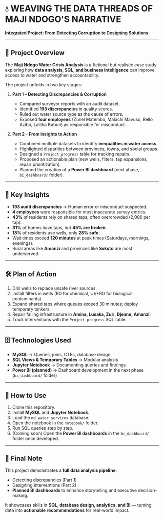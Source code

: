 # 💧 WEAVING THE DATA THREADS OF MAJI NDOGO'S NARRATIVE  
**Integrated Project: From Detecting Corruption to Designing Solutions**

---

## 📌 Project Overview  
The **Maji Ndogo Water Crisis Analysis** is a fictional but realistic case study exploring how **data analysis, SQL, and business intelligence** can improve access to water and strengthen accountability.  

The project unfolds in two key stages:  

1. **Part 1 – Detecting Discrepancies & Corruption**  
   - Compared surveyor reports with an audit dataset.  
   - Identified **193 discrepancies** in quality scores.  
   - Ruled out water source type as the cause of errors.  
   - Exposed **four employees** (Zuriel Matembo, Malachi Mavuso, Bello Azibo, Lalitha Kaburi) as responsible for misconduct.  

2. **Part 2 – From Insights to Action**  
   - Combined multiple datasets to identify **inequalities in water access**.  
   - Highlighted disparities between provinces, towns, and social groups.  
   - Designed a `Project_progress` table for tracking repairs.  
   - Proposed an actionable plan (new wells, filters, tap expansions, repair prioritization).  
   - Planned the creation of a **Power BI dashboard** (next phase, `bi_dashboard/` folder).  

---

## 🔑 Key Insights  
- **193 audit discrepancies** → Human error or misconduct suspected.  
- **4 employees** were responsible for most inaccurate survey entries.  
- **43%** of residents rely on shared taps, often overcrowded (2,000 per tap).  
- **31%** of homes have taps, but **45% are broken**.  
- **18%** of residents use wells, only **28% safe**.  
- Wait times exceed **120 minutes** at peak times (Saturdays, mornings, evenings).  
- Rural areas like **Amanzi** and provinces like **Sokoto** are most underserved.  

---

## 🛠️ Plan of Action  
1. Drill wells to replace unsafe river sources.  
2. Install filters in wells (RO for chemical, UV+RO for biological contaminants).  
3. Expand shared taps where queues exceed 30 minutes; deploy temporary tankers.  
4. Repair failing infrastructure in **Amina, Lusaka, Zuri, Djenne, Amanzi**.  
5. Track interventions with the `Project_progress` SQL table.  

---

## 🗄️ Technologies Used  
- **MySQL** → Queries, joins, CTEs, database design  
- **SQL Views & Temporary Tables** → Modular analysis  
- **Jupyter Notebook** → Documenting queries and findings  
- **Power BI (planned)** → Dashboard development in the next phase (`bi_dashboard/` folder)  

---

## 🚀 How to Use  
1. Clone this repository.  
2. Install **MySQL** and **Jupyter Notebook**.  
3. Load the `md_water_services` database.  
4. Open the notebook in the `notebook/` folder.  
5. Run SQL queries step by step.  
6. (Coming soon) Open the **Power BI dashboards** in the `bi_dashboard/` folder once developed.  

---

## 📌 Final Note  
This project demonstrates a **full data analysis pipeline**:  
- Detecting discrepancies (Part 1)  
- Designing interventions (Part 2)  
- **Planned BI dashboards** to enhance storytelling and executive decision-making.  

It showcases skills in **SQL, database design, analytics, and BI** — turning data into **actionable recommendations** for real-world impact.  

